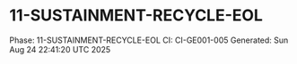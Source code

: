 # 11-SUSTAINMENT-RECYCLE-EOL
Phase: 11-SUSTAINMENT-RECYCLE-EOL
CI: CI-GE001-005
Generated: Sun Aug 24 22:41:20 UTC 2025
